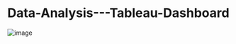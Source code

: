 # Data-Analysis---Tableau-Dashboard

![image](https://github.com/user-attachments/assets/89d7ca47-e3b2-4aad-a95e-38e937ffe762)
